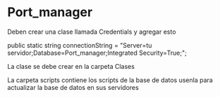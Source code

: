 # Port_manager


Deben crear una clase llamada Credentials y agregar esto

public static string connectionString = "Server=tu servidor;Database=Port_manager;Integrated Security=True;";


La clase se debe crear en la carpeta Clases



La carpeta scripts contiene los scripts de la base de datos
usenla para actualizar la base de datos en sus servidores

